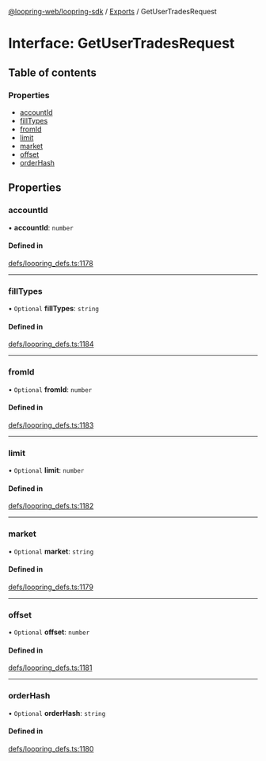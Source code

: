 [@loopring-web/loopring-sdk](../README.md) / [Exports](../modules.md) / GetUserTradesRequest

# Interface: GetUserTradesRequest

## Table of contents

### Properties

- [accountId](GetUserTradesRequest.md#accountid)
- [fillTypes](GetUserTradesRequest.md#filltypes)
- [fromId](GetUserTradesRequest.md#fromid)
- [limit](GetUserTradesRequest.md#limit)
- [market](GetUserTradesRequest.md#market)
- [offset](GetUserTradesRequest.md#offset)
- [orderHash](GetUserTradesRequest.md#orderhash)

## Properties

### accountId

• **accountId**: `number`

#### Defined in

[defs/loopring_defs.ts:1178](https://github.com/Loopring/loopring_sdk/blob/077bca2/src/defs/loopring_defs.ts#L1178)

___

### fillTypes

• `Optional` **fillTypes**: `string`

#### Defined in

[defs/loopring_defs.ts:1184](https://github.com/Loopring/loopring_sdk/blob/077bca2/src/defs/loopring_defs.ts#L1184)

___

### fromId

• `Optional` **fromId**: `number`

#### Defined in

[defs/loopring_defs.ts:1183](https://github.com/Loopring/loopring_sdk/blob/077bca2/src/defs/loopring_defs.ts#L1183)

___

### limit

• `Optional` **limit**: `number`

#### Defined in

[defs/loopring_defs.ts:1182](https://github.com/Loopring/loopring_sdk/blob/077bca2/src/defs/loopring_defs.ts#L1182)

___

### market

• `Optional` **market**: `string`

#### Defined in

[defs/loopring_defs.ts:1179](https://github.com/Loopring/loopring_sdk/blob/077bca2/src/defs/loopring_defs.ts#L1179)

___

### offset

• `Optional` **offset**: `number`

#### Defined in

[defs/loopring_defs.ts:1181](https://github.com/Loopring/loopring_sdk/blob/077bca2/src/defs/loopring_defs.ts#L1181)

___

### orderHash

• `Optional` **orderHash**: `string`

#### Defined in

[defs/loopring_defs.ts:1180](https://github.com/Loopring/loopring_sdk/blob/077bca2/src/defs/loopring_defs.ts#L1180)
